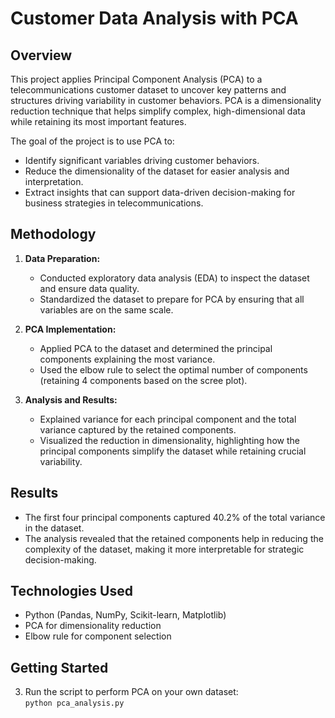 # Customer Data Analysis with PCA

## Overview
This project applies Principal Component Analysis (PCA) to a telecommunications customer dataset to uncover key patterns and structures driving variability in customer behaviors. PCA is a dimensionality reduction technique that helps simplify complex, high-dimensional data while retaining its most important features.

The goal of the project is to use PCA to:
- Identify significant variables driving customer behaviors.
- Reduce the dimensionality of the dataset for easier analysis and interpretation.
- Extract insights that can support data-driven decision-making for business strategies in telecommunications.

## Methodology
1. **Data Preparation:**
   - Conducted exploratory data analysis (EDA) to inspect the dataset and ensure data quality.
   - Standardized the dataset to prepare for PCA by ensuring that all variables are on the same scale.

2. **PCA Implementation:**
   - Applied PCA to the dataset and determined the principal components explaining the most variance.
   - Used the elbow rule to select the optimal number of components (retaining 4 components based on the scree plot).

3. **Analysis and Results:**
   - Explained variance for each principal component and the total variance captured by the retained components.
   - Visualized the reduction in dimensionality, highlighting how the principal components simplify the dataset while retaining crucial variability.

## Results
- The first four principal components captured 40.2% of the total variance in the dataset.
- The analysis revealed that the retained components help in reducing the complexity of the dataset, making it more interpretable for strategic decision-making.

## Technologies Used
- Python (Pandas, NumPy, Scikit-learn, Matplotlib)
- PCA for dimensionality reduction
- Elbow rule for component selection

## Getting Started

3. Run the script to perform PCA on your own dataset:  
   `python pca_analysis.py`


